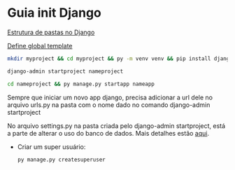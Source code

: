# Guia init Django

[Estrutura de pastas no Django](Python/Guia%20init%20Django/Estrutura%20de%20pastas%20no%20Django.md)

[Define global template](Python/Guia%20init%20Django/Define%20global%20template.md)

```bash
mkdir myproject && cd myproject && py -m venv venv && pip install django
```

```bash
django-admin startproject nameproject
```

```bash
cd nameproject && py manage.py startapp nameapp
```

Sempre que iniciar um novo app django, precisa adicionar a url dele no arquivo urls.py na pasta com o nome dado no comando django-admin startproject

No arquivo settings.py na pasta criada pelo django-admin startproject, está a parte de alterar o uso do banco de dados. Mais detalhes estão [aqui](https://docs.djangoproject.com/en/4.1/intro/tutorial02/).

- Criar um super usuário:
    
    ```bash
    py manage.py createsuperuser
    ```